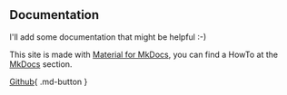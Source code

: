 #

## Documentation

I'll add some documentation that might be helpful :-)

This site is made with [Material for MkDocs](https://squidfunk.github.io/mkdocs-material/), you can find a HowTo at the [MkDocs](https://steled.github.io/documentation/mkdocs/configuration/) section.

[Github](https://github.com/steled){ .md-button }
